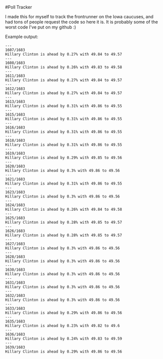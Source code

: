 #Poll Tracker

I made this for myself to track the frontrunner on the Iowa caucuses, and had tons of people request the code so here it is. It is probably some of the worst code I've put on my github :)

Example output:

    ---
    1607/1683
    Hillary Clinton is ahead by 0.27% with 49.84 to 49.57
    ---
    1608/1683
    Hillary Clinton is ahead by 0.26% with 49.83 to 49.58
    ---
    1611/1683
    Hillary Clinton is ahead by 0.27% with 49.84 to 49.57
    ---
    1612/1683
    Hillary Clinton is ahead by 0.27% with 49.84 to 49.57
    ---
    1613/1683
    Hillary Clinton is ahead by 0.31% with 49.86 to 49.55
    ---
    1615/1683
    Hillary Clinton is ahead by 0.31% with 49.86 to 49.55
    ---
    1616/1683
    Hillary Clinton is ahead by 0.31% with 49.86 to 49.55
    ---
    1618/1683
    Hillary Clinton is ahead by 0.31% with 49.86 to 49.55
    ---
    1619/1683
    Hillary Clinton is ahead by 0.29% with 49.85 to 49.56
    ---
    1620/1683
    Hillary Clinton is ahead by 0.3% with 49.86 to 49.56
    ---
    1621/1683
    Hillary Clinton is ahead by 0.31% with 49.86 to 49.55
    ---
    1623/1683
    Hillary Clinton is ahead by 0.3% with 49.86 to 49.56
    ---
    1624/1683
    Hillary Clinton is ahead by 0.26% with 49.84 to 49.58
    ---
    1625/1683
    Hillary Clinton is ahead by 0.28% with 49.85 to 49.57
    ---
    1626/1683
    Hillary Clinton is ahead by 0.28% with 49.85 to 49.57
    ---
    1627/1683
    Hillary Clinton is ahead by 0.3% with 49.86 to 49.56
    ---
    1628/1683
    Hillary Clinton is ahead by 0.3% with 49.86 to 49.56
    ---
    1630/1683
    Hillary Clinton is ahead by 0.3% with 49.86 to 49.56
    ---
    1631/1683
    Hillary Clinton is ahead by 0.3% with 49.86 to 49.56
    ---
    1632/1683
    Hillary Clinton is ahead by 0.3% with 49.86 to 49.56
    ---
    1633/1683
    Hillary Clinton is ahead by 0.29% with 49.86 to 49.56
    ---
    1635/1683
    Hillary Clinton is ahead by 0.23% with 49.82 to 49.6
    ---
    1636/1683
    Hillary Clinton is ahead by 0.24% with 49.83 to 49.59
    ---
    1639/1683
    Hillary Clinton is ahead by 0.29% with 49.86 to 49.56
